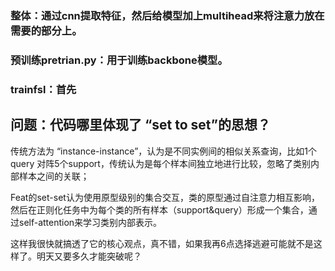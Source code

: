 ### 整体：通过cnn提取特征，然后给模型加上multihead来将注意力放在需要的部分上。

### 预训练pretrian.py：用于训练backbone模型。

### trainfsl：首先

## 问题：代码哪里体现了 “set to set”的思想？

传统方法为 “instance-instance”，认为是不同实例间的相似关系查询，比如1个query 对阵5个support，传统认为是每个样本间独立地进行比较，忽略了类别内部样本之间的关联；

Feat的set-set认为使用原型级别的集合交互，类的原型通过自注意力相互影响，然后在正则化任务中为每个类的所有样本（support&query）形成一个集合，通过self-attention来学习类别内部表示。

这样我很快就搞透了它的核心观点，真不错，如果我再6点选择逃避可能就不是这样了。明天又要多久才能突破呢？
